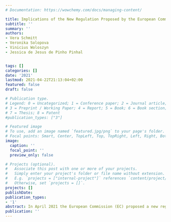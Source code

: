 ```yaml
---
# Documentation: https://wowchemy.com/docs/managing-content/

title: Implications of the New Regulation Proposed by the European Commission on Automatic Content Moderation
subtitle: ''
summary: ''
authors:
- Vera Schmitt
- Veronika Solopova
- Vinicius Woloszyn
- Jessica de Jesus de Pinho Pinhal


tags: []
categories: []
date: '2021'
lastmod: 2021-04-22T21:13:04+02:00
featured: false
draft: false

# Publication type.
# Legend: 0 = Uncategorized; 1 = Conference paper; 2 = Journal article;
# 3 = Preprint / Working Paper; 4 = Report; 5 = Book; 6 = Book section;
# 7 = Thesis; 8 = Patent
#publication_types: ["3"]

# Featured image
# To use, add an image named `featured.jpg/png` to your page's folder.
# Focal points: Smart, Center, TopLeft, Top, TopRight, Left, Right, BottomLeft, Bottom, BottomRight.
image:
  caption: ''
  focal_point: ''
  preview_only: false

# Projects (optional).
#   Associate this post with one or more of your projects.
#   Simply enter your project's folder or file name without extension.
#   E.g. `projects = ["internal-project"]` references `content/project/deep-learning/index.md`.
#   Otherwise, set `projects = []`.
projects: []
publishDate: 
publication_types:
- '1'
abstract: In April 2021 the European Commission (EC) proposed a new regulation to establish a regulatory structure for the risk assessment of Artificial Intelligence (AI) systems and applications. The intended goal of initiating a harmonised legal framework for the European Union (EU) poses new challenges in developing countermeasures for hate speech and fake news detection. This analysis investigates the implications of the proposed regulations on different automatic content moderation approaches such as flagging, blocking and filtering. The fuzzy nature of the risk categories causes major challenges for the risk categorisation task and leaves room for future improvements of the proposed regulations. 
publication: ''
---
```


